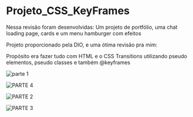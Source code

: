 # Projeto_CSS_KeyFrames
Nessa revisão foram desenvolvidas: Um projeto de portfólio, uma chat loading page, cards e um menu hamburger com efeitos 

Projeto proporcionado pela DIO, e uma ótima revisão pra mim: 

Propósito  era fazer tudo com HTML e o CSS Transitions utilizando pseudo elementos, pseudo classes e também @keyframes


![parte 1](https://user-images.githubusercontent.com/95774203/174191155-d96bb4df-fee1-4ef5-9874-ac61e05292b9.png)

![PARTE 4](https://user-images.githubusercontent.com/95774203/174191161-f359e75c-b4ca-4ae8-9a89-e2b2b1ea7851.png)

![PARTE 2](https://user-images.githubusercontent.com/95774203/174191157-2409c162-e058-4701-a0ae-7ca8d82ff7c1.png)

![PARTE 3](https://user-images.githubusercontent.com/95774203/174191160-6a746650-4fbc-4342-a53e-503c1e2caa2f.png)
